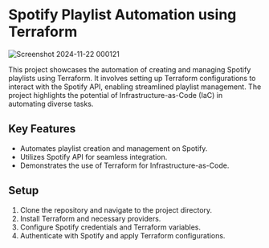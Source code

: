 # Spotify Playlist Automation using Terraform

![Screenshot 2024-11-22 000121](https://github.com/user-attachments/assets/c042861d-27c7-4304-9e57-b8be7ce708c7)




This project showcases the automation of creating and managing Spotify playlists using Terraform. It involves setting up Terraform configurations to interact with the Spotify API, enabling streamlined playlist management. The project highlights the potential of Infrastructure-as-Code (IaC) in automating diverse tasks.

## Key Features
- Automates playlist creation and management on Spotify.
- Utilizes Spotify API for seamless integration.
- Demonstrates the use of Terraform for Infrastructure-as-Code.

## Setup
1. Clone the repository and navigate to the project directory.
2. Install Terraform and necessary providers.
3. Configure Spotify credentials and Terraform variables.
4. Authenticate with Spotify and apply Terraform configurations.
